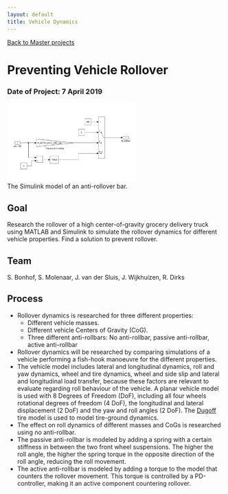 ```yaml
---
layout: default
title: Vehicle Dynamics
---
```


[Back to Master projects](./master.md)
# Preventing Vehicle Rollover
### Date of Project: 7 April 2019
<img src="/assets/img/Anti_rollbar_simulink.PNG" alt="vehdyn" width="300"/>\
The Simulink model of an anti-rollover bar.

## Goal
Research the rollover of a high center-of-gravity grocery delivery truck using MATLAB and Simulink to simulate the rollover dynamics for different vehicle properties. Find a solution to prevent rollover.

## Team
S. Bonhof, S. Molenaar, J. van der Sluis, J. Wijkhuizen, R. Dirks

## Process
* Rollover dynamics is researched for three different properties:
  - Different vehicle masses.
  - Different vehicle Centers of Gravity (CoG).
  - Three different anti-rollbars: No anti-rollbar, passive anti-rollbar, active anti-rollbar
* Rollover dynamics will be researched by comparing simulations of a vehicle performing a fish-hook manoeuvre for the different properties.
* The vehicle model includes lateral and longitudinal dynamics, roll and yaw dynamics, wheel and tire dynamics, wheel and side slip and lateral and longitudinal load transfer, because these factors are relevant to evaluate regarding roll behaviour of the vehicle. A planar vehicle model is used with 8 Degrees of Freedom (DoF), including all four wheels rotational degrees of freedom (4 DoF), the longitudinal and lateral displacement (2 DoF) and the yaw and roll angles (2 DoF). The [Dugoff](https://www.jstor.org/stable/44644491) tire model is used to model tire-ground dynamics.
* The effect on roll dynamics of different masses and CoGs is researched using no anti-rollbar. 
* The passive anti-rollbar is modeled by adding a spring with a certain stiffness in between the two front wheel suspensions. The higher the roll angle, the higher the spring torque in the opposite direction of the roll angle, reducing the roll movement.
* The active anti-rollbar is modeled by adding a torque to the model that counters the rollover movement. This torque is controlled by a PD-controller, making it an active component countering rollover.

